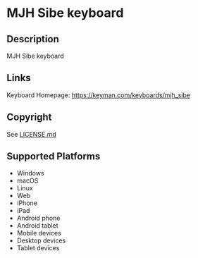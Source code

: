 MJH Sibe keyboard
==============

Description
-----------
MJH Sibe keyboard

Links
-----
Keyboard Homepage: https://keyman.com/keyboards/mjh_sibe

Copyright
---------
See [LICENSE.md](LICENSE.md)

Supported Platforms
-------------------
 * Windows
 * macOS
 * Linux
 * Web
 * iPhone
 * iPad
 * Android phone
 * Android tablet
 * Mobile devices
 * Desktop devices
 * Tablet devices

